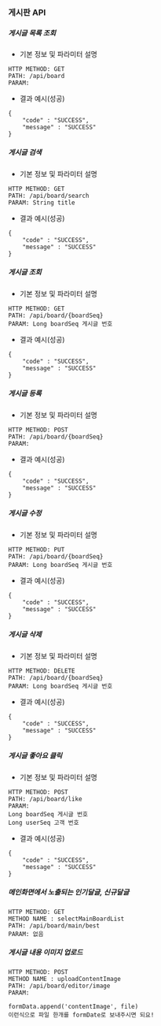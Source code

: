 ### 게시판 API

##### 게시글 목록 조회
* 기본 정보 및 파라미터 설명
```
HTTP METHOD: GET
PATH: /api/board
PARAM: 
```
* 결과 예시(성공)
```
{
    "code" : "SUCCESS",
    "message" : "SUCCESS"
}
```

##### 게시글 검색
* 기본 정보 및 파라미터 설명
```
HTTP METHOD: GET
PATH: /api/board/search
PARAM: String title
```
* 결과 예시(성공)
```
{
    "code" : "SUCCESS",
    "message" : "SUCCESS"
}
```

##### 게시글 조회
* 기본 정보 및 파라미터 설명
```
HTTP METHOD: GET
PATH: /api/board/{boardSeq}
PARAM: Long boardSeq 게시글 번호
```
* 결과 예시(성공)
```
{
    "code" : "SUCCESS",
    "message" : "SUCCESS"
}
```

##### 게시글 등록
* 기본 정보 및 파라미터 설명
```
HTTP METHOD: POST
PATH: /api/board/{boardSeq}
PARAM: 
```
* 결과 예시(성공)
```
{
    "code" : "SUCCESS",
    "message" : "SUCCESS"
}
```

##### 게시글 수정
* 기본 정보 및 파라미터 설명
```
HTTP METHOD: PUT
PATH: /api/board/{boardSeq}
PARAM: Long boardSeq 게시글 번호
```
* 결과 예시(성공)
```
{
    "code" : "SUCCESS",
    "message" : "SUCCESS"
}
```

##### 게시글 삭제
* 기본 정보 및 파라미터 설명
```
HTTP METHOD: DELETE
PATH: /api/board/{boardSeq}
PARAM: Long boardSeq 게시글 번호
```
* 결과 예시(성공)
```
{
    "code" : "SUCCESS",
    "message" : "SUCCESS"
}
```

##### 게시글 좋아요 클릭
* 기본 정보 및 파라미터 설명
```
HTTP METHOD: POST
PATH: /api/board/like
PARAM: 
Long boardSeq 게시글 번호
Long userSeq 고객 번호
```
* 결과 예시(성공)
```
{
    "code" : "SUCCESS",
    "message" : "SUCCESS"
}
```

##### 메인화면에서 노출되는 인기달글, 신규달글
```
HTTP METHOD: GET
METHOD NAME : selectMainBoardList
PATH: /api/board/main/best 
PARAM: 없음 
```

##### 게시글 내용 이미지 업로드
```
HTTP METHOD: POST
METHOD NAME : uploadContentImage
PATH: /api/board/editor/image 
PARAM: 

formData.append('contentImage', file) 
이런식으로 파일 한개를 formDate로 보내주시면 되요!
```

